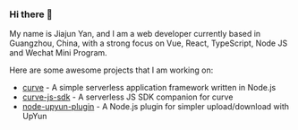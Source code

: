 ### Hi there 👋

My name is Jiajun Yan, and I am a web developer currently based in Guangzhou, China, with a strong focus on Vue, React, TypeScript, Node JS and Wechat Mini Program.

Here are some awesome projects that I am working on:

- [curve](https://github.com/realfrancisyan/curve) - A simple serverless application framework written in Node.js
- [curve-js-sdk](https://github.com/realfrancisyan/curve-js-sdk) - A serverless JS SDK companion for curve
- [node-upyun-plugin](https://github.com/realfrancisyan/node-upyun-plugin) - A Node.js plugin for simpler upload/download with UpYun
